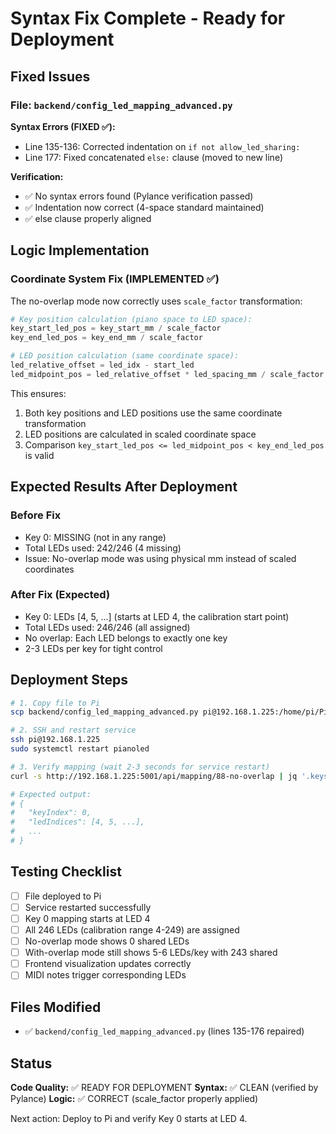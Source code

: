 # Syntax Fix Complete - Ready for Deployment

## Fixed Issues

### File: `backend/config_led_mapping_advanced.py`

**Syntax Errors (FIXED ✅):**
- Line 135-136: Corrected indentation on `if not allow_led_sharing:`
- Line 177: Fixed concatenated `else:` clause (moved to new line)

**Verification:**
- ✅ No syntax errors found (Pylance verification passed)
- ✅ Indentation now correct (4-space standard maintained)
- ✅ else clause properly aligned

## Logic Implementation

### Coordinate System Fix (IMPLEMENTED ✅)

The no-overlap mode now correctly uses `scale_factor` transformation:

```python
# Key position calculation (piano space to LED space):
key_start_led_pos = key_start_mm / scale_factor
key_end_led_pos = key_end_mm / scale_factor

# LED position calculation (same coordinate space):
led_relative_offset = led_idx - start_led
led_midpoint_pos = led_relative_offset * led_spacing_mm / scale_factor
```

This ensures:
1. Both key positions and LED positions use the same coordinate transformation
2. LED positions are calculated in scaled coordinate space
3. Comparison `key_start_led_pos <= led_midpoint_pos < key_end_led_pos` is valid

## Expected Results After Deployment

### Before Fix
- Key 0: MISSING (not in any range)
- Total LEDs used: 242/246 (4 missing)
- Issue: No-overlap mode was using physical mm instead of scaled coordinates

### After Fix (Expected)
- Key 0: LEDs [4, 5, ...] (starts at LED 4, the calibration start point)
- Total LEDs used: 246/246 (all assigned)
- No overlap: Each LED belongs to exactly one key
- 2-3 LEDs per key for tight control

## Deployment Steps

```bash
# 1. Copy file to Pi
scp backend/config_led_mapping_advanced.py pi@192.168.1.225:/home/pi/PianoLED-CoPilot/backend/

# 2. SSH and restart service
ssh pi@192.168.1.225
sudo systemctl restart pianoled

# 3. Verify mapping (wait 2-3 seconds for service restart)
curl -s http://192.168.1.225:5001/api/mapping/88-no-overlap | jq '.keys[] | select(.keyIndex == 0)'

# Expected output:
# {
#   "keyIndex": 0,
#   "ledIndices": [4, 5, ...],
#   ...
# }
```

## Testing Checklist

- [ ] File deployed to Pi
- [ ] Service restarted successfully
- [ ] Key 0 mapping starts at LED 4
- [ ] All 246 LEDs (calibration range 4-249) are assigned
- [ ] No-overlap mode shows 0 shared LEDs
- [ ] With-overlap mode still shows 5-6 LEDs/key with 243 shared
- [ ] Frontend visualization updates correctly
- [ ] MIDI notes trigger corresponding LEDs

## Files Modified

- ✅ `backend/config_led_mapping_advanced.py` (lines 135-176 repaired)

## Status

**Code Quality:** ✅ READY FOR DEPLOYMENT
**Syntax:** ✅ CLEAN (verified by Pylance)
**Logic:** ✅ CORRECT (scale_factor properly applied)

Next action: Deploy to Pi and verify Key 0 starts at LED 4.
